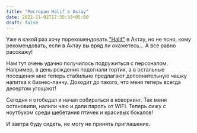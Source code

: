 ```yaml
---
title: "Ресторан Halif в Актау"
date: 2022-11-02T17:35:33+05:00
draft: false
---
```


Уже в какой раз хочу порекомендовать ["Halif"](https://go.2gis.com/7fwb9g) в
Актау, но не ясно, кому рекомендовать, если в Актау вы вряд ли окажетесь... А
все равно расскажу!

Нам тут очень удачно получилось подружиться с персоналом. Например, в день
рождения подогнали тортик, а в остальные посещения мне теперь стабильно
предлагают дополнительную чашку напитка к бизнес-ланчу. Доходит до такого, что
меня теперь всегда десертом угощают!

Сегодня я отобедал и начал собираться в коворкинг. Так меня остановили, налили
чаю и дали пароль от WIFI. Теперь сижу с ноутбуком среди щебетания птичек и
красивых бокалов!

И завтра буду сидеть, не могу не принять приглашение.
